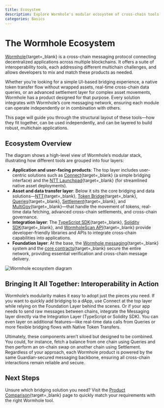 ```yaml
---
title: Ecosystem
description: Explore Wormhole's modular ecosystem of cross-chain tools for messaging, bridging, governance, and developer integration.
categories: Basics
---
```


# The Wormhole Ecosystem

[Wormhole](/docs/protocol/introduction/){target=\_blank} is a cross-chain messaging protocol connecting decentralized applications across multiple blockchains. It offers a suite of interoperability tools, each addressing different multichain challenges, and allows developers to mix and match these products as needed.

Whether you’re looking for a simple UI-based bridging experience, a native token transfer flow without wrapped assets, real-time cross-chain data queries, or an advanced settlement layer for complex asset movements, Wormhole has a product designed for that purpose. Every solution integrates with Wormhole’s core messaging network, ensuring each module can operate independently or in combination with others.

This page will guide you through the structural layout of these tools—how they fit together, can be used independently, and can be layered to build robust, multichain applications.

## Ecosystem Overview

The diagram shows a high-level view of Wormhole’s modular stack, illustrating how different tools are grouped into four layers:

- **Application and user-facing products**: The top layer includes user-centric solutions such as [Connect](/docs/products/connect/overview/){target=\_blank} (a simple bridging interface) and the [NTT Launchpad](https://ntt.wormhole.com/){target=\_blank} (for streamlined native asset deployments).
- **Asset and data transfer layer**: Below it sits the core bridging and data solutions—[NTT](/docs/products/native-token-transfers/overview/){target=\_blank}, [Token Bridge](/docs/products/token-bridge/overview/){target=\_blank}, [Queries](/docs/products/queries/overview/){target=\_blank}, [Settlement](/docs/products/settlement/overview/){target=\_blank}, and [MultiGov](/docs/products/multigov/overview/){target=\_blank}—that handle the movement of tokens, real-time data fetching, advanced cross-chain settlements, and cross-chain governance.
- **Integration layer**: The [TypeScript SDK](/docs/tools/typescript-sdk/get-started/){target=\_blank}, [Solidity SDK](/docs/tools/solidity-sdk/get-started/){target=\_blank}, and [WormholeScan API](https://wormholescan.io/#/){target=\_blank} provide developer-friendly libraries and APIs to integrate cross-chain capabilities into applications.
- **Foundation layer**: At the base, the [Wormhole messaging](/docs/products/messaging/overview/){target=\_blank} system and the [core contracts](/docs/protocol/infrastructure/core-contracts/){target=\_blank} secure the entire network, providing essential verification and cross-chain message delivery.

![Wormhole ecosystem diagram](/docs/images/protocol/ecosystem/ecosystem-1.webp)

## Bringing It All Together: Interoperability in Action

Wormhole’s modularity makes it easy to adopt just the pieces you need. If you want to quickly add bridging to a dApp, use Connect at the top layer while relying on the Foundation Layer behind the scenes. Or if your app needs to send raw messages between chains, integrate the Messaging layer directly via the Integration Layer (TypeScript or Solidity SDK). You can even layer on additional features—like real-time data calls from Queries or more flexible bridging flows with Native Token Transfers.

Ultimately, these components aren’t siloed but designed to be combined. You could, for instance, fetch a balance from one chain using Queries and then perform an on-chain swap on another chain using Settlement. Regardless of your approach, each Wormhole product is powered by the same Guardian-secured messaging backbone, ensuring all cross-chain interactions remain reliable and secure.

## Next Steps

Unsure which bridging solution you need? Visit the [Product Comparison](/docs/products/products/){target=\_blank} page to quickly match your requirements with the right Wormhole tool.
